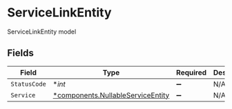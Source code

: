 # ServiceLinkEntity

ServiceLinkEntity model


## Fields

| Field                                                                                 | Type                                                                                  | Required                                                                              | Description                                                                           |
| ------------------------------------------------------------------------------------- | ------------------------------------------------------------------------------------- | ------------------------------------------------------------------------------------- | ------------------------------------------------------------------------------------- |
| `StatusCode`                                                                          | **int*                                                                                | :heavy_minus_sign:                                                                    | N/A                                                                                   |
| `Service`                                                                             | [*components.NullableServiceEntity](../../models/components/nullableserviceentity.md) | :heavy_minus_sign:                                                                    | N/A                                                                                   |